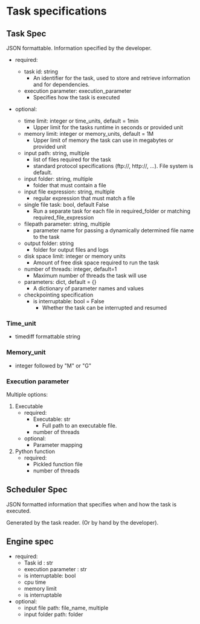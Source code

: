 # Task specifications

## Task Spec

JSON formattable. Information specified by the developer.

- required:
    - task id: string
        - An identifier for the task, used to store and retrieve information and for dependencies.
    - execution parameter:  execution_parameter
        - Specifies how the task is executed

- optional:
    - time limit: integer or time_units, default = 1min
        - Upper limit for the tasks runtime in seconds or provided unit
    - memory limit: integer or memory_units, default = 1M
        - Upper limit of memory the task can use in megabytes or provided unit
    - input path: string, multiple
        - list of files required for the task
        - standard protocol specifications (ftp://, http://, ...). File system is default.
    - input folder: string, multiple
        - folder that must contain a file
    - input file expression: string, multiple
        - regular expression that must match a file
    - single file task: bool, default False
        - Run a separate task for each file in required_folder or matching required_file_expression
    - filepath parameter: string, multiple
        - parameter name for passing a dynamically determined file name to the task
    - output folder: string
        - folder for output files and logs
    - disk space limit: integer or memory units
        - Amount of free disk space required to run the task
    - number of threads: integer, default=1
        - Maximum number of threads the task will use
    - parameters: dict, default = {}
        - A dictionary of parameter names and values
    - checkpointing specification
        - is interruptable: bool = False
            - Whether the task can be interrupted and resumed


### Time_unit
 - timediff formattable string


### Memory_unit
 - integer followed by "M" or "G"

### Execution parameter
Multiple options:
1. Executable
    - required:
        - Executable: str
            - Full path to an executable file.
        - number of threads
    - optional:
        - Parameter mapping 
2. Python function
    - required:
        - Pickled function file
        - number of threads



## Scheduler Spec

JSON formatted information that specifies when and how the task is executed.

Generated by the task reader. (Or by hand by the developer).





## Engine spec

- required:
    - Task id : str
    - execution parameter : str
    - is interruptable: bool
    - cpu time
    - memory limit
    - is interruptable
- optional:
    - input file path: file_name, multiple
    - input folder path: folder
